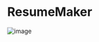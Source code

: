 # ResumeMaker

![image](https://github.com/NirmalSinghSidhu/ResumeMaker/assets/113663037/788e9b56-a855-48cc-9b04-884898c004fd)
